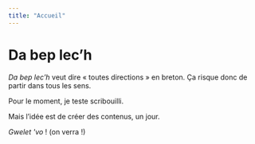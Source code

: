 ```yaml
---
title: "Accueil"
---
```

# Da bep lec’h

_Da bep lec’h_ veut dire « toutes directions » en breton. Ça risque donc de partir dans tous les sens.

Pour le moment, je teste scribouilli.

Mais l’idée est de créer des contenus, un jour.

_Gwelet 'vo_ ! (on verra !) 